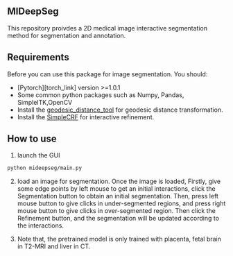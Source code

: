 ## MIDeepSeg
This repository proivdes a 2D medical image interactive segmentation method for segmentation and annotation.
## Requirements
Before you can use this package for image segmentation. You should:
* [Pytorch][torch_link] version >=1.0.1
* Some common python packages such as Numpy, Pandas, SimpleITK,OpenCV
* Install the [geodesic_distance_tool][geos_dis_link] for geodesic distance transformation.
* Install the [SimpleCRF][simplecrf_link] for interactive refinement.

[geos_dis_link]: https://github.com/taigw/GeodisITK
[simplecrf_link]: https://github.com/HiLab-git/SimpleCRF
## How to use
1. launch the GUI
```bash
python mideepseg/main.py
``` 
2. load an image for segmentation. Once the image is loaded,  Firstly, give some edge points by left mouse to get an initial interactions, click the Segmentation button to obtain an initial segmentation. Then, press left mouse button to give clicks in under-segmented regions, and press right mouse button to give clicks  in over-segmented region. Then click the Refinement button, and the segmentation will be updated according to the interactions.

3. Note that, the pretrained model is only trained with placenta, fetal brain in T2-MRI and liver in CT.

